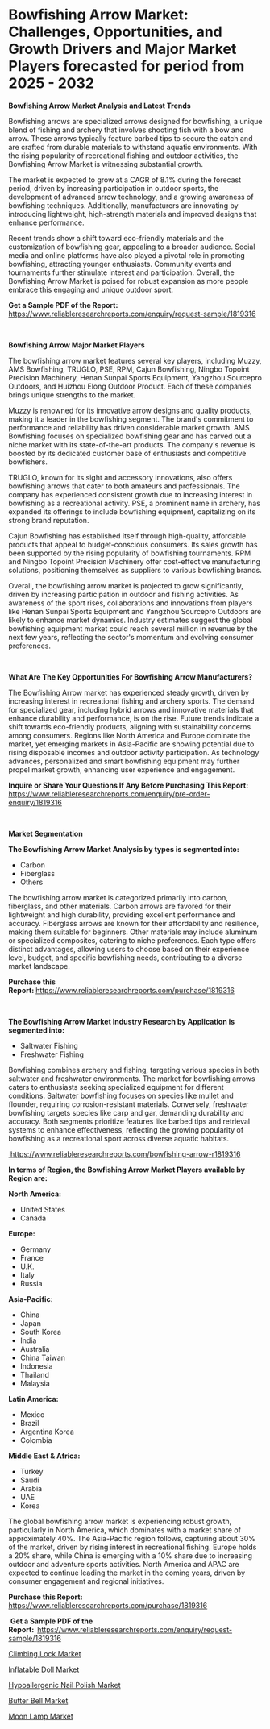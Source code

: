 <p><h1>Bowfishing Arrow Market: Challenges, Opportunities, and Growth Drivers and Major Market Players forecasted for period from 2025 - 2032</h1></p><p><strong>Bowfishing Arrow Market Analysis and Latest Trends</strong></p>
<p><p>Bowfishing arrows are specialized arrows designed for bowfishing, a unique blend of fishing and archery that involves shooting fish with a bow and arrow. These arrows typically feature barbed tips to secure the catch and are crafted from durable materials to withstand aquatic environments. With the rising popularity of recreational fishing and outdoor activities, the Bowfishing Arrow Market is witnessing substantial growth.</p><p>The market is expected to grow at a CAGR of 8.1% during the forecast period, driven by increasing participation in outdoor sports, the development of advanced arrow technology, and a growing awareness of bowfishing techniques. Additionally, manufacturers are innovating by introducing lightweight, high-strength materials and improved designs that enhance performance.</p><p>Recent trends show a shift toward eco-friendly materials and the customization of bowfishing gear, appealing to a broader audience. Social media and online platforms have also played a pivotal role in promoting bowfishing, attracting younger enthusiasts. Community events and tournaments further stimulate interest and participation. Overall, the Bowfishing Arrow Market is poised for robust expansion as more people embrace this engaging and unique outdoor sport.</p></p>
<p><strong>Get a Sample PDF of the Report:&nbsp;</strong> <a href="https://www.reliableresearchreports.com/enquiry/request-sample/1819316?utm_campaign=7&utm_medium=2&utm_source=Github&utm_content=ia&utm_term=07022025&utm_id=bowfishing-arrow">https://www.reliableresearchreports.com/enquiry/request-sample/1819316</a></p>
<p>&nbsp;</p>
<p><strong>Bowfishing Arrow Major Market Players</strong></p>
<p><p>The bowfishing arrow market features several key players, including Muzzy, AMS Bowfishing, TRUGLO, PSE, RPM, Cajun Bowfishing, Ningbo Topoint Precision Machinery, Henan Sunpai Sports Equipment, Yangzhou Sourcepro Outdoors, and Huizhou Elong Outdoor Product. Each of these companies brings unique strengths to the market.</p><p>Muzzy is renowned for its innovative arrow designs and quality products, making it a leader in the bowfishing segment. The brand's commitment to performance and reliability has driven considerable market growth. AMS Bowfishing focuses on specialized bowfishing gear and has carved out a niche market with its state-of-the-art products. The company's revenue is boosted by its dedicated customer base of enthusiasts and competitive bowfishers.</p><p>TRUGLO, known for its sight and accessory innovations, also offers bowfishing arrows that cater to both amateurs and professionals. The company has experienced consistent growth due to increasing interest in bowfishing as a recreational activity. PSE, a prominent name in archery, has expanded its offerings to include bowfishing equipment, capitalizing on its strong brand reputation.</p><p>Cajun Bowfishing has established itself through high-quality, affordable products that appeal to budget-conscious consumers. Its sales growth has been supported by the rising popularity of bowfishing tournaments. RPM and Ningbo Topoint Precision Machinery offer cost-effective manufacturing solutions, positioning themselves as suppliers to various bowfishing brands.</p><p>Overall, the bowfishing arrow market is projected to grow significantly, driven by increasing participation in outdoor and fishing activities. As awareness of the sport rises, collaborations and innovations from players like Henan Sunpai Sports Equipment and Yangzhou Sourcepro Outdoors are likely to enhance market dynamics. Industry estimates suggest the global bowfishing equipment market could reach several million in revenue by the next few years, reflecting the sector's momentum and evolving consumer preferences.</p></p>
<p>&nbsp;</p>
<p><strong>What Are The Key Opportunities For Bowfishing Arrow Manufacturers?</strong></p>
<p><p>The Bowfishing Arrow market has experienced steady growth, driven by increasing interest in recreational fishing and archery sports. The demand for specialized gear, including hybrid arrows and innovative materials that enhance durability and performance, is on the rise. Future trends indicate a shift towards eco-friendly products, aligning with sustainability concerns among consumers. Regions like North America and Europe dominate the market, yet emerging markets in Asia-Pacific are showing potential due to rising disposable incomes and outdoor activity participation. As technology advances, personalized and smart bowfishing equipment may further propel market growth, enhancing user experience and engagement.</p></p>
<p><strong>Inquire or Share Your Questions If Any Before Purchasing This Report:</strong> <a href="https://www.reliableresearchreports.com/enquiry/pre-order-enquiry/1819316?utm_campaign=7&utm_medium=2&utm_source=Github&utm_content=ia&utm_term=07022025&utm_id=bowfishing-arrow">https://www.reliableresearchreports.com/enquiry/pre-order-enquiry/1819316</a></p>
<p>&nbsp;</p>
<p><strong>Market Segmentation</strong></p>
<p><strong>The Bowfishing Arrow Market Analysis by types is segmented into:</strong></p>
<p><ul><li>Carbon</li><li>Fiberglass</li><li>Others</li></ul></p>
<p><p>The bowfishing arrow market is categorized primarily into carbon, fiberglass, and other materials. Carbon arrows are favored for their lightweight and high durability, providing excellent performance and accuracy. Fiberglass arrows are known for their affordability and resilience, making them suitable for beginners. Other materials may include aluminum or specialized composites, catering to niche preferences. Each type offers distinct advantages, allowing users to choose based on their experience level, budget, and specific bowfishing needs, contributing to a diverse market landscape.</p></p>
<p><strong>Purchase this Report:&nbsp;</strong><a href="https://www.reliableresearchreports.com/purchase/1819316?utm_campaign=7&utm_medium=2&utm_source=Github&utm_content=ia&utm_term=07022025&utm_id=bowfishing-arrow">https://www.reliableresearchreports.com/purchase/1819316</a></p>
<p>&nbsp;</p>
<p><strong>The Bowfishing Arrow Market Industry Research by Application is segmented into:</strong></p>
<p><ul><li>Saltwater Fishing</li><li>Freshwater Fishing</li></ul></p>
<p><p>Bowfishing combines archery and fishing, targeting various species in both saltwater and freshwater environments. The market for bowfishing arrows caters to enthusiasts seeking specialized equipment for different conditions. Saltwater bowfishing focuses on species like mullet and flounder, requiring corrosion-resistant materials. Conversely, freshwater bowfishing targets species like carp and gar, demanding durability and accuracy. Both segments prioritize features like barbed tips and retrieval systems to enhance effectiveness, reflecting the growing popularity of bowfishing as a recreational sport across diverse aquatic habitats.</p></p>
<p><a href="https://www.reliableresearchreports.com/bowfishing-arrow-r1819316?utm_campaign=7&utm_medium=2&utm_source=Github&utm_content=ia&utm_term=07022025&utm_id=bowfishing-arrow">&nbsp;https://www.reliableresearchreports.com/bowfishing-arrow-r1819316</a></p>
<p><strong>In terms of Region, the Bowfishing Arrow Market Players available by Region are:</strong></p>
<p>
    <p> <strong> North America: </strong>
        <ul>
            <li>United States</li>
            <li>Canada</li>
        </ul>
        </p> 
    <p> <strong> Europe: </strong>
        <ul>
            <li>Germany</li>
            <li>France</li>
            <li>U.K.</li>
            <li>Italy</li>
            <li>Russia</li>
        </ul>
        </p> 
    <p> <strong> Asia-Pacific: </strong>
        <ul>
            <li>China</li>
            <li>Japan</li>
            <li>South Korea</li>
            <li>India</li>
            <li>Australia</li>
            <li>China Taiwan</li>
            <li>Indonesia</li>
            <li>Thailand</li>
            <li>Malaysia</li>
        </ul>
        </p> 
    <p> <strong> Latin America: </strong>
        <ul>
            <li>Mexico</li>
            <li>Brazil</li>
            <li>Argentina Korea</li>
            <li>Colombia</li>
        </ul>
        </p> 
    <p> <strong> Middle East & Africa: </strong>
        <ul>
            <li>Turkey</li>
            <li>Saudi</li>
            <li>Arabia</li>
            <li>UAE</li>
            <li>Korea</li>
        </ul>
    </p>
    </p>
<p><p>The global bowfishing arrow market is experiencing robust growth, particularly in North America, which dominates with a market share of approximately 40%. The Asia-Pacific region follows, capturing about 30% of the market, driven by rising interest in recreational fishing. Europe holds a 20% share, while China is emerging with a 10% share due to increasing outdoor and adventure sports activities. North America and APAC are expected to continue leading the market in the coming years, driven by consumer engagement and regional initiatives.</p></p>
<p><strong>Purchase this Report: </strong><a href="https://www.reliableresearchreports.com/purchase/1819316?utm_campaign=7&utm_medium=2&utm_source=Github&utm_content=ia&utm_term=07022025&utm_id=bowfishing-arrow">https://www.reliableresearchreports.com/purchase/1819316</a></p>
<p>&nbsp;<strong>Get a Sample PDF of the Report:&nbsp;&nbsp;</strong><a href="https://www.reliableresearchreports.com/enquiry/request-sample/1819316?utm_campaign=7&utm_medium=2&utm_source=Github&utm_content=ia&utm_term=07022025&utm_id=bowfishing-arrow">https://www.reliableresearchreports.com/enquiry/request-sample/1819316</a></p>
<p><strong></strong></p>
<p><p><a href="https://github.com/hannajuana198484/Market-Research-Report-List-1/blob/main/climbing-lock-market.md?utm_campaign=7&utm_medium=2&utm_source=Github&utm_content=ia&utm_term=07022025&utm_id=bowfishing-arrow">Climbing Lock Market</a></p><p><a href="https://github.com/carendesrochers299/Market-Research-Report-List-1/blob/main/inflatable-doll-market.md?utm_campaign=7&utm_medium=2&utm_source=Github&utm_content=ia&utm_term=07022025&utm_id=bowfishing-arrow">Inflatable Doll Market</a></p><p><a href="https://github.com/sherikacas30/Market-Research-Report-List-1/blob/main/hypoallergenic-nail-polish-market.md?utm_campaign=7&utm_medium=2&utm_source=Github&utm_content=ia&utm_term=07022025&utm_id=bowfishing-arrow">Hypoallergenic Nail Polish Market</a></p><p><a href="https://github.com/oliveroste6/Market-Research-Report-List-1/blob/main/butter-bell-market.md?utm_campaign=7&utm_medium=2&utm_source=Github&utm_content=ia&utm_term=07022025&utm_id=bowfishing-arrow">Butter Bell Market</a></p><p><a href="https://github.com/chaturberville8181/Market-Research-Report-List-1/blob/main/moon-lamp-market.md?utm_campaign=7&utm_medium=2&utm_source=Github&utm_content=ia&utm_term=07022025&utm_id=bowfishing-arrow">Moon Lamp Market</a></p></p>